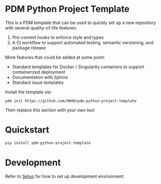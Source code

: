 # PDM Python Project Template
This is a PDM template that can be used to quickly set up a new repository with several quality-of-life features:
1. Pre-commit hooks to enforce style and types
2. A CI workflow to support automated testing, semantic versioning, and package release

More features that could be added at some point: 
- Standard templates for Docker / Singularity containers to support containerized deployment
- Documentation with Sphinx
- Standard issue templates

Install the template via: 
```
pdm init https://github.com/90HH/pdm-python-project-template
```
Then replace this section with your own text

# Quickstart

```bash
pip install pdm-python-project-template
```

# Development

Refer to [Setup](docs/setup.md) for how to set up development environment.
